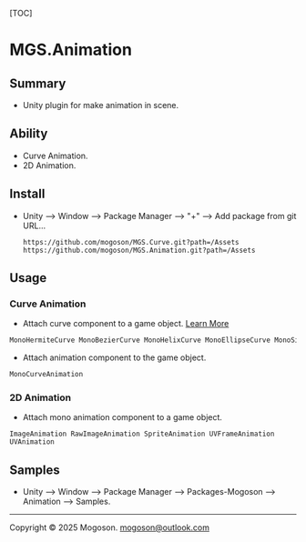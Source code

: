 [TOC]

# MGS.Animation

## Summary

- Unity plugin for make animation in scene.

## Ability

- Curve Animation.
- 2D Animation.

## Install

- Unity --> Window --> Package Manager --> "+" --> Add package from git URL...

  ```text
  https://github.com/mogoson/MGS.Curve.git?path=/Assets
  https://github.com/mogoson/MGS.Animation.git?path=/Assets
  ```

## Usage

### Curve Animation

- Attach curve component to a game object. [Learn More](https://github.com/mogoson/MGS.Curve)

```tex
MonoHermiteCurve MonoBezierCurve MonoHelixCurve MonoEllipseCurve MonoSinCurve
```

- Attach animation component to the game object.

```tex
MonoCurveAnimation
```

### 2D Animation

- Attach mono animation component to a game object.

```text
ImageAnimation RawImageAnimation SpriteAnimation UVFrameAnimation UVAnimation
```

## Samples

- Unity --> Window --> Package Manager --> Packages-Mogoson --> Animation  --> Samples.

------

Copyright © 2025 Mogoson.	mogoson@outlook.com